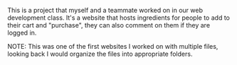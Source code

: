 This is a project that myself and a teammate worked on in our web development class. It's a website that hosts ingredients for people to add to their cart and "purchase", they can also comment on them if they are logged in.

NOTE: This was one of the first websites I worked on with multiple files, looking back I would organize the files into appropriate folders.
